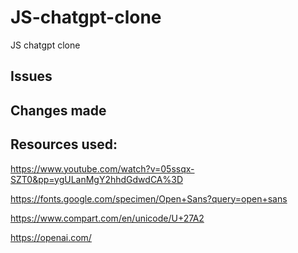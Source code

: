 # JS-chatgpt-clone
JS chatgpt clone


## Issues

## Changes made

## Resources used:

https://www.youtube.com/watch?v=05ssqx-SZT0&pp=ygULanMgY2hhdGdwdCA%3D

https://fonts.google.com/specimen/Open+Sans?query=open+sans

https://www.compart.com/en/unicode/U+27A2

https://openai.com/
